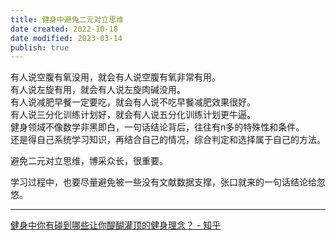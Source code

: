 ```yaml
---
title: 健身中避免二元对立思维
date created: 2022-10-18
date modified: 2023-03-14
publish: true
---
```


有人说空腹有氧没用，就会有人说空腹有氧非常有用。  
有人说左旋有用，就会有人说左旋肉碱没用。  
有人说减肥早餐一定要吃，就会有人说不吃早餐减肥效果很好。  
有人说三分化训练计划好，就会有人说五分化训练计划更牛逼。  
健身领域不像数学非黑即白，一句话结论背后，往往有n多的特殊性和条件。  
还是得自己系统学习知识，再结合自己的情况，综合判定和选择属于自己的方法。

避免二元对立思维，博采众长，很重要。

学习过程中，也要尽量避免被一些没有文献数据支撑，张口就来的一句话结论给忽悠。

---

[健身中你有碰到哪些让你醍醐灌顶的健身理念？ - 知乎](https://www.zhihu.com/question/436057757/answer/1723287342)